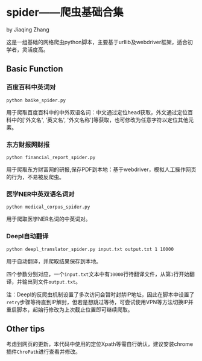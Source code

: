 # spider——爬虫基础合集
by Jiaqing Zhang

这是一组基础的网络爬虫python脚本，主要基于urllib及webdriver框架，适合初学者，灵活度高。

## Basic Function

### 百度百科中英词对

```
python baike_spider.py
```
用于爬取百度百科中的中外双语名词：中文通过定位head获取，外文通过定位百科中的['外文名', '英文名', '外文名称']等获取，也可修改为任意字符以定位其他元素。

### 东方财报网财报

```
python financial_report_spider.py
```
用于爬取东方财富网的研报,保存PDF到本地：基于webdriver，模拟人工操作网页的行为，不易被反爬虫。

### 医学NER中英双语名词对

```
python medical_corpus_spider.py
```
用于爬取医学NER名词的中英词对。

### Deepl自动翻译

```
python deepl_translator_spider.py input.txt output.txt 1 10000
```
用于自动翻译，并爬取结果保存到本地。

四个参数分别对应，一个`input.txt`文本中有`10000`行待翻译文件，从第`1`行开始翻译，并输出到文件`output.txt`。

注：Deepl的反爬虫机制设置了多次访问会暂时封禁IP地址，因此在脚本中设置了`retry`步骤等待直到IP解封，但若是想跳过等待，可尝试使用VPN等方法切换IP并重启脚本，起始行修改为上次截止位置即可继续爬取。

## Other tips

考虑到网页的更新，本代码中使用的定位Xpath等需自行确认，建议安装chrome插件`ChroPath`进行查看并修改。
